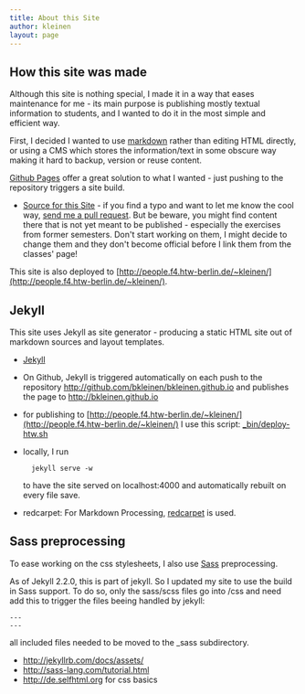 ```yaml
---
title: About this Site
author: kleinen
layout: page
---
```


## How this site was made

Although this site is nothing special, I made it in a way that eases maintenance for me - its main purpose is publishing mostly textual information to students, and I wanted to do it in the most simple and efficient way.

First, I decided I wanted to use [markdown](http://daringfireball.net/projects/markdown/) rather than editing HTML directly, or using a CMS which stores the information/text in some obscure way making it hard to backup, version or reuse content.

[Github Pages](http://pages.github.com/) offer a great solution to what I wanted - just pushing to the repository triggers a site build.

* [Source for this Site](https://github.com/bkleinen/bkleinen.github.io) - if you find a typo and want to let me know the cool way, [send me a pull request](https://help.github.com/articles/using-pull-requests). But be beware, you might find content there that is not yet meant to be published - especially the exercises from former semesters. Don't start working on them, I might decide to change them and they don't become official before I link them from the classes' page!


This site is also deployed to [http://people.f4.htw-berlin.de/~kleinen/](http://people.f4.htw-berlin.de/~kleinen/).

## Jekyll

This site uses Jekyll as site generator - producing a static HTML site out of markdown sources
and layout templates.

* [Jekyll](http://jekyllrb.com/)

* On Github, Jekyll is triggered automatically on each push to the repository
http://github.com/bkleinen/bkleinen.github.io and publishes the page to
http://bkleinen.github.io
* for publishing to [http://people.f4.htw-berlin.de/~kleinen/](http://people.f4.htw-berlin.de/~kleinen/) I use this script: [_bin/deploy-htw.sh](https://github.com/bkleinen/bkleinen.github.io/blob/master/_bin/deploy-htw.sh)
* locally, I run

        jekyll serve -w
  to have the site served on localhost:4000 and automatically rebuilt on every file save.

* redcarpet: For Markdown Processing, [redcarpet](https://github.com/vmg/redcarpet) is used.

## Sass preprocessing

To ease working on the css stylesheets, I also use [Sass](http://sass-lang.com/) preprocessing.

As of Jekyll 2.2.0, this is part of jekyll. So I updated my site to use the build in Sass support. To do so, only the sass/scss files go into /css and need add this to trigger the files beeing handled by jekyll:

    ---
    ---

all included files needed to be moved to the \_sass subdirectory.

* http://jekyllrb.com/docs/assets/
* http://sass-lang.com/tutorial.html
* http://de.selfhtml.org for css basics
